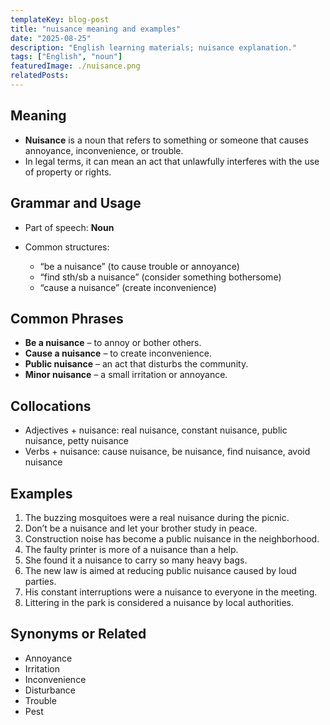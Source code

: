 ```yaml
---
templateKey: blog-post
title: "nuisance meaning and examples"
date: "2025-08-25"
description: "English learning materials; nuisance explanation."
tags: ["English", "noun"]
featuredImage: ./nuisance.png
relatedPosts:
---
```


## Meaning

- **Nuisance** is a noun that refers to something or someone that causes annoyance, inconvenience, or trouble.
- In legal terms, it can mean an act that unlawfully interferes with the use of property or rights.

## Grammar and Usage

- Part of speech: **Noun**
- Common structures:

  - “be a nuisance” (to cause trouble or annoyance)
  - “find sth/sb a nuisance” (consider something bothersome)
  - “cause a nuisance” (create inconvenience)

## Common Phrases

- **Be a nuisance** – to annoy or bother others.
- **Cause a nuisance** – to create inconvenience.
- **Public nuisance** – an act that disturbs the community.
- **Minor nuisance** – a small irritation or annoyance.

## Collocations

- Adjectives + nuisance: real nuisance, constant nuisance, public nuisance, petty nuisance
- Verbs + nuisance: cause nuisance, be nuisance, find nuisance, avoid nuisance

## Examples

1. The buzzing mosquitoes were a real nuisance during the picnic.
2. Don’t be a nuisance and let your brother study in peace.
3. Construction noise has become a public nuisance in the neighborhood.
4. The faulty printer is more of a nuisance than a help.
5. She found it a nuisance to carry so many heavy bags.
6. The new law is aimed at reducing public nuisance caused by loud parties.
7. His constant interruptions were a nuisance to everyone in the meeting.
8. Littering in the park is considered a nuisance by local authorities.

## Synonyms or Related

- Annoyance
- Irritation
- Inconvenience
- Disturbance
- Trouble
- Pest

